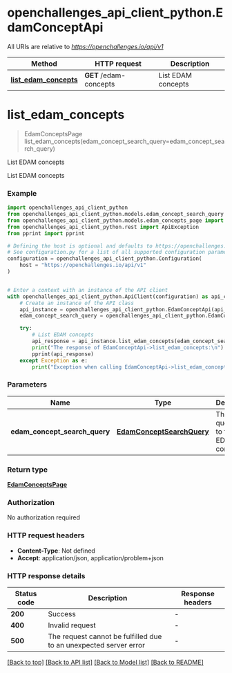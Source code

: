 # openchallenges_api_client_python.EdamConceptApi

All URIs are relative to *https://openchallenges.io/api/v1*

| Method                                                         | HTTP request           | Description        |
| -------------------------------------------------------------- | ---------------------- | ------------------ |
| [**list_edam_concepts**](EdamConceptApi.md#list_edam_concepts) | **GET** /edam-concepts | List EDAM concepts |

# **list_edam_concepts**

> EdamConceptsPage list_edam_concepts(edam_concept_search_query=edam_concept_search_query)

List EDAM concepts

List EDAM concepts

### Example

```python
import openchallenges_api_client_python
from openchallenges_api_client_python.models.edam_concept_search_query import EdamConceptSearchQuery
from openchallenges_api_client_python.models.edam_concepts_page import EdamConceptsPage
from openchallenges_api_client_python.rest import ApiException
from pprint import pprint

# Defining the host is optional and defaults to https://openchallenges.io/api/v1
# See configuration.py for a list of all supported configuration parameters.
configuration = openchallenges_api_client_python.Configuration(
    host = "https://openchallenges.io/api/v1"
)


# Enter a context with an instance of the API client
with openchallenges_api_client_python.ApiClient(configuration) as api_client:
    # Create an instance of the API class
    api_instance = openchallenges_api_client_python.EdamConceptApi(api_client)
    edam_concept_search_query = openchallenges_api_client_python.EdamConceptSearchQuery() # EdamConceptSearchQuery | The search query used to find EDAM concepts. (optional)

    try:
        # List EDAM concepts
        api_response = api_instance.list_edam_concepts(edam_concept_search_query=edam_concept_search_query)
        print("The response of EdamConceptApi->list_edam_concepts:\n")
        pprint(api_response)
    except Exception as e:
        print("Exception when calling EdamConceptApi->list_edam_concepts: %s\n" % e)
```

### Parameters

| Name                          | Type                              | Description                                  | Notes      |
| ----------------------------- | --------------------------------- | -------------------------------------------- | ---------- |
| **edam_concept_search_query** | [**EdamConceptSearchQuery**](.md) | The search query used to find EDAM concepts. | [optional] |

### Return type

[**EdamConceptsPage**](EdamConceptsPage.md)

### Authorization

No authorization required

### HTTP request headers

- **Content-Type**: Not defined
- **Accept**: application/json, application/problem+json

### HTTP response details

| Status code | Description                                                       | Response headers |
| ----------- | ----------------------------------------------------------------- | ---------------- |
| **200**     | Success                                                           | -                |
| **400**     | Invalid request                                                   | -                |
| **500**     | The request cannot be fulfilled due to an unexpected server error | -                |

[[Back to top]](#) [[Back to API list]](../README.md#documentation-for-api-endpoints) [[Back to Model list]](../README.md#documentation-for-models) [[Back to README]](../README.md)
